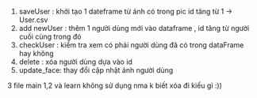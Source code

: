 1) saveUser : khởi tạo 1 dateframe từ ảnh có trong pic id tăng từ 1 -> User.csv
2) add newUser : thêm 1 người dùng mới vào dataframe , id tăng từ người cuối cùng trong đó
3) checkUser : kiểm tra xem có phải người dùng đã có trong dataFrame hay không
4) delete : xóa người dùng dựa vào id
5) update_face: thay đổi cập nhật ảnh người dùng
   
3  file main 1,2 và learn không sử dụng nma k biết xóa đi kiểu gì :))
